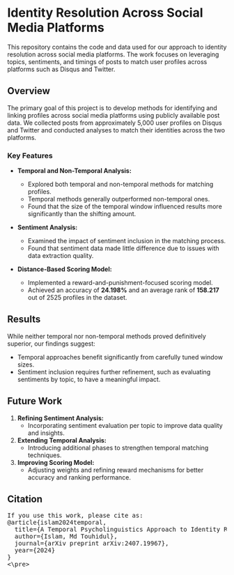 # Identity Resolution Across Social Media Platforms

This repository contains the code and data used for our approach to identity resolution across social media platforms. The work focuses on leveraging topics, sentiments, and timings of posts to match user profiles across platforms such as Disqus and Twitter.

## Overview

The primary goal of this project is to develop methods for identifying and linking profiles across social media platforms using publicly available post data. We collected posts from approximately 5,000 user profiles on Disqus and Twitter and conducted analyses to match their identities across the two platforms.

### Key Features

- **Temporal and Non-Temporal Analysis:**
  - Explored both temporal and non-temporal methods for matching profiles.
  - Temporal methods generally outperformed non-temporal ones.
  - Found that the size of the temporal window influenced results more significantly than the shifting amount.

- **Sentiment Analysis:**
  - Examined the impact of sentiment inclusion in the matching process.
  - Found that sentiment data made little difference due to issues with data extraction quality.

- **Distance-Based Scoring Model:**
  - Implemented a reward-and-punishment-focused scoring model.
  - Achieved an accuracy of **24.198%** and an average rank of **158.217** out of 2525 profiles in the dataset.

## Results

While neither temporal nor non-temporal methods proved definitively superior, our findings suggest:
- Temporal approaches benefit significantly from carefully tuned window sizes.
- Sentiment inclusion requires further refinement, such as evaluating sentiments by topic, to have a meaningful impact.

## Future Work

1. **Refining Sentiment Analysis:**
   - Incorporating sentiment evaluation per topic to improve data quality and insights.
2. **Extending Temporal Analysis:**
   - Introducing additional phases to strengthen temporal matching techniques.
3. **Improving Scoring Model:**
   - Adjusting weights and refining reward mechanisms for better accuracy and ranking performance.

## Citation

<pre>
If you use this work, please cite as:
@article{islam2024temporal,
  title={A Temporal Psycholinguistics Approach to Identity Resolution of Social Media Users},
  author={Islam, Md Touhidul},
  journal={arXiv preprint arXiv:2407.19967},
  year={2024}
}
<\pre>
